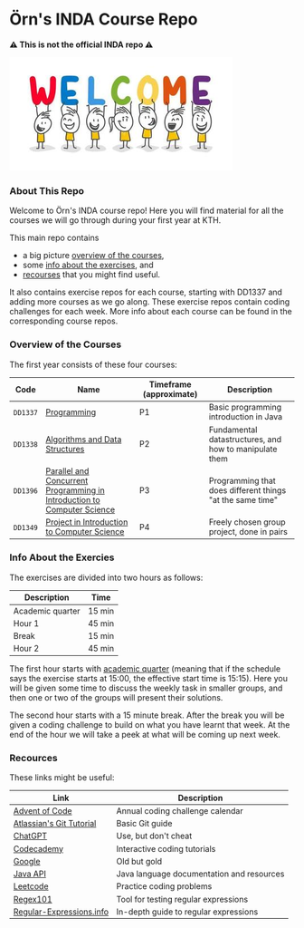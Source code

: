 # Örn's INDA Course Repo

**⚠️ This is not the official INDA repo ⚠️**

![image](imgs/welcome.jpg)

### About This Repo

Welcome to Örn's INDA course repo! Here you will find material for all the courses we will go through during your first year at KTH. 

This main repo contains
- a big picture [overview of the courses](#overview-of-the-courses),
- some [info about the exercises](#info-about-the-exercies), and
- [recourses](#recources) that you might find useful.

It also contains exercise repos for each course, starting with DD1337 and adding more courses as we go along. These exercise repos contain coding challenges for each week. More info about each course can be found in the corresponding course repos.

### Overview of the Courses

The first year consists of these four courses:

| Code | Name | Timeframe (approximate) | Description | 
|------|------|---------------------------|-------------|
| `DD1337` | [Programming](https://www.kth.se/student/kurser/kurs/DD1337?l=en) | P1| Basic programming introduction in Java |
| `DD1338` | [Algorithms and Data Structures](https://www.kth.se/student/kurser/kurs/DD1338?l=en) | P2 | Fundamental datastructures, and how to manipulate them |
| `DD1396` | [Parallel and Concurrent Programming in Introduction to Computer Science](https://www.kth.se/student/kurser/kurs/DD1396?l=en) | P3 | Programming that does different things "at the same time"  |
| `DD1349` | [Project in Introduction to Computer Science](https://www.kth.se/student/kurser/kurs/DD1349?l=en) | P4 | Freely chosen group project, done in pairs |

### Info About the Exercies


The exercises are divided into two hours as follows:

| Description | Time |
|-------------|------------|
| Academic quarter | 15 min |
| Hour 1 | 45 min |
| Break | 15 min |
| Hour 2 | 45 min |

The first hour starts with [academic quarter](https://en.wikipedia.org/wiki/Academic_quarter_(class_timing)) (meaning that if the schedule says the exercise starts at 15:00, the effective start time is 15:15). Here you will be given some time to discuss the weekly task in smaller groups, and then one or two of the groups will present their solutions.

The second hour starts with a 15 minute break. After the break you will be given a coding challenge to build on what you have learnt that week. At the end of the hour we will take a peek at what will be coming up next week.

### Recources

These links might be useful:

| Link | Description |
|------|-------------|
| [Advent of Code](https://adventofcode.com/2022/about) | Annual coding challenge calendar |
| [Atlassian's Git Tutorial](https://www.atlassian.com/git/tutorials/setting-up-a-repository) | Basic Git guide |
| [ChatGPT](https://chat.openai.com/) | Use, but don't cheat |
| [Codecademy](https://www.codecademy.com/about) | Interactive coding tutorials |
| [Google](https://www.google.com/) | Old but gold | 
| [Java API](https://docs.oracle.com/javase/8/docs/api/overview-summary.html) | Java language documentation and resources |
| [Leetcode](https://leetcode.com/) | Practice coding problems |
| [Regex101](https://regex101.com/) | Tool for testing regular expressions |
| [Regular-Expressions.info](https://www.regular-expressions.info/) | In-depth guide to regular expressions |
